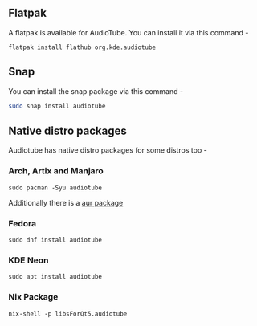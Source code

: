 ## Flatpak
A flatpak is available for AudioTube. You can install it via this command -
```
flatpak install flathub org.kde.audiotube
```
## Snap
You can install the snap package via this command -
```bash
sudo snap install audiotube
```
## Native distro packages 

Audiotube has native distro packages for some distros too -

### Arch, Artix and Manjaro
```
sudo pacman -Syu audiotube
```
Additionally there is a [aur package](https://aur.archlinux.org/packages/audiotube-git)
### Fedora
```
sudo dnf install audiotube
```
### KDE Neon
```
sudo apt install audiotube
```
### Nix Package
```
nix-shell -p libsForQt5.audiotube
```

